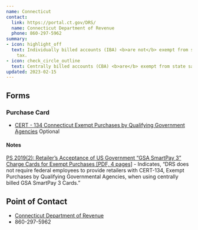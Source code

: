 ```yaml
---
name: Connecticut
contact:
  link: https://portal.ct.gov/DRS/
  name: Connecticut Department of Revenue
  phone: 860-297-5962
summary:
- icon: highlight_off
  text: Individually billed accounts (IBA) <b>are not</b> exempt from state sales
    tax.
- icon: check_circle_outline
  text: Centrally billed accounts (CBA) <b>are</b> exempt from state sales tax.
updated: 2023-02-15
---
```


## Forms

### Purchase Card

* [CERT - 134 Connecticut Exempt Purchases by Qualifying Government Agencies](https://portal.ct.gov/DRS/Sales-Tax/Exemption-Certificates) <span class="usa-tag">Optional</span>

#### Notes

[PS 2019(2): Retailer’s Acceptance of US Government “GSA SmartPay 3” Charge Cards for Exempt Purchases [PDF, 4 pages]](https://portal.ct.gov/-/media/DRS/Publications/pubsps/2019/PS-2019(1).pdf?la=en") - Indicates, “DRS does not require federal employees to provide retailers with CERT-134, Exempt Purchases by Qualifying Governmental Agencies, when using centrally billed GSA SmartPay 3 Cards.”

## Point of Contact
- [Connecticut Department of Revenue](https://portal.ct.gov/DRS/)
- 860-297-5962